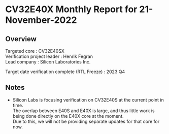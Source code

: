 
[comment]: # "this template is for core verification projects"

# CV32E40X Monthly Report for 21-November-2022

## Overview
Targeted core :  CV32E40SX  
Verification project leader : Henrik Fegran  
Lead company :  Silicon Laboratories Inc.  

Target date verification complete (RTL Freeze) : 2023 Q4  

## Notes
- Silicon Labs is focusing verification on CV32E40S at the current point in time.   
The overlap between E40S and E40X is large, and thus little work is being done directly on the E40X core at the moment.   
Due to this, we will not be providing separate updates for that core for now.  

#
